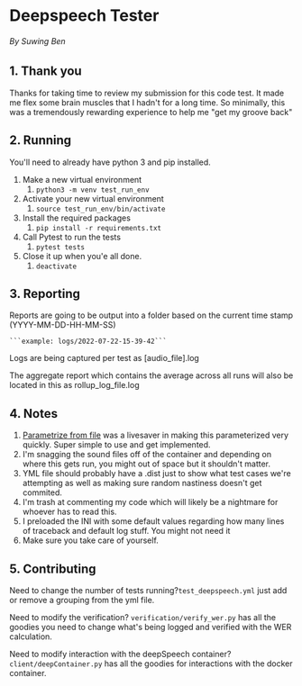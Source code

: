 # Deepspeech Tester
###### By Suwing Ben

## 1.  Thank you
Thanks for taking time to review my submission for this code test. It made me flex some brain muscles that I hadn't for a long time. So minimally, this was a tremendously rewarding experience to help me "get my groove back"

## 2.  Running
You'll need to already have python 3 and pip installed.

1. Make a new virtual environment
   1. ```python3 -m venv test_run_env```
2. Activate your new virtual environment
   1. ```source test_run_env/bin/activate```
3. Install the required packages
   1. ```pip install -r requirements.txt```
4. Call Pytest to run the tests
   1. ```pytest tests```
5. Close it up when you'e all done.
   1. ```deactivate```

## 3. Reporting
Reports are going to be output into a folder based on the current time stamp (YYYY-MM-DD-HH-MM-SS)

    ```example: logs/2022-07-22-15-39-42```
Logs are being captured per test as [audio_file].log

The aggregate report which contains the average across all runs will also be located in this as
rollup_log_file.log

## 4.  Notes
1. [Parametrize from file](https://parametrize-from-file.readthedocs.io/en/latest/index.html)
was a livesaver in making this parameterized very quickly. Super simple to use and get implemented.
2. I'm snagging the sound files off of the container and depending on where this gets run, you might out of space but it shouldn't matter.
3. YML file should probably have a .dist just to show what test cases we're attempting as well as making sure random nastiness doesn't get commited.
4. I'm trash at commenting my code which will likely be a nightmare for whoever has to read this.
5. I preloaded the INI with some default values regarding how many lines of traceback and default log stuff. You might not need it
6. Make sure you take care of yourself.
## 5. Contributing
Need to change the number of tests running?```test_deepspeech.yml``` just add or remove a grouping from the yml file.

Need to modify the verification? ```verification/verify_wer.py``` has all the goodies you need to change what's being logged and verified with the WER calculation.

Need to modify interaction with the deepSpeech container? ```client/deepContainer.py``` has all the goodies for interactions with the docker container.
